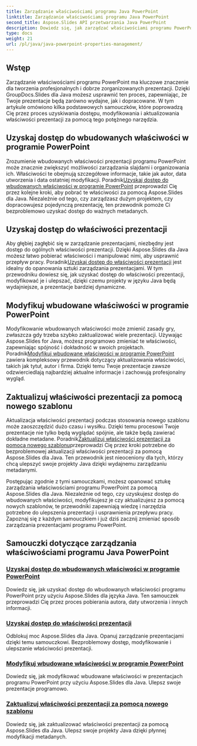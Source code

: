 ```yaml
---
title: Zarządzanie właściwościami programu Java PowerPoint
linktitle: Zarządzanie właściwościami programu Java PowerPoint
second_title: Aspose.Slides API przetwarzania Java PowerPoint
description: Dowiedz się, jak zarządzać właściwościami programu PowerPoint za pomocą Aspose.Slides dla Java. Uzyskuj dostęp, modyfikuj i aktualizuj właściwości bez wysiłku dzięki naszym obszernym samouczkom.
type: docs
weight: 21
url: /pl/java/java-powerpoint-properties-management/
---
```


## Wstęp

Zarządzanie właściwościami programu PowerPoint ma kluczowe znaczenie dla tworzenia profesjonalnych i dobrze zorganizowanych prezentacji. Dzięki GroupDocs.Slides dla Java możesz usprawnić ten proces, zapewniając, że Twoje prezentacje będą zarówno wydajne, jak i dopracowane. W tym artykule omówiono kilka podstawowych samouczków, które poprowadzą Cię przez proces uzyskiwania dostępu, modyfikowania i aktualizowania właściwości prezentacji za pomocą tego potężnego narzędzia.

## Uzyskaj dostęp do wbudowanych właściwości w programie PowerPoint

Zrozumienie wbudowanych właściwości prezentacji programu PowerPoint może znacznie zwiększyć możliwości zarządzania slajdami i organizowania ich. Właściwości te obejmują szczegółowe informacje, takie jak autor, data utworzenia i data ostatniej modyfikacji. Poradnik[Uzyskaj dostęp do wbudowanych właściwości w programie PowerPoint](./access-built-in-properties-powerpoint/) przeprowadzi Cię przez kolejne kroki, aby pobrać te właściwości za pomocą Aspose.Slides dla Java. Niezależnie od tego, czy zarządzasz dużym projektem, czy dopracowujesz pojedynczą prezentację, ten przewodnik pomoże Ci bezproblemowo uzyskać dostęp do ważnych metadanych.

## Uzyskaj dostęp do właściwości prezentacji

 Aby głębiej zagłębić się w zarządzanie prezentacjami, niezbędny jest dostęp do ogólnych właściwości prezentacji. Dzięki Aspose.Slides dla Java możesz łatwo pobierać właściwości i manipulować nimi, aby usprawnić przepływ pracy. Poradnik[Uzyskaj dostęp do właściwości prezentacji](./access-presentation-properties/) jest idealny do opanowania sztuki zarządzania prezentacjami. W tym przewodniku dowiesz się, jak uzyskać dostęp do właściwości prezentacji, modyfikować je i ulepszać, dzięki czemu projekty w języku Java będą wydajniejsze, a prezentacje bardziej dynamiczne.

## Modyfikuj wbudowane właściwości w programie PowerPoint

 Modyfikowanie wbudowanych właściwości może zmienić zasady gry, zwłaszcza gdy trzeba szybko zaktualizować wiele prezentacji. Używając Aspose.Slides for Java, możesz programowo zmieniać te właściwości, zapewniając spójność i dokładność w swoich projektach. Poradnik[Modyfikuj wbudowane właściwości w programie PowerPoint](./modify-built-in-properties-powerpoint/) zawiera kompleksowy przewodnik dotyczący aktualizowania właściwości, takich jak tytuł, autor i firma. Dzięki temu Twoje prezentacje zawsze odzwierciedlają najbardziej aktualne informacje i zachowują profesjonalny wygląd.

## Zaktualizuj właściwości prezentacji za pomocą nowego szablonu

 Aktualizacja właściwości prezentacji podczas stosowania nowego szablonu może zaoszczędzić dużo czasu i wysiłku. Dzięki temu procesowi Twoje prezentacje nie tylko będą wyglądać spójnie, ale także będą zawierać dokładne metadane. Poradnik[Zaktualizuj właściwości prezentacji za pomocą nowego szablonu](./update-presentation-properties-new-template/)przeprowadzi Cię przez kroki potrzebne do bezproblemowej aktualizacji właściwości prezentacji za pomocą Aspose.Slides dla Java. Ten przewodnik jest nieoceniony dla tych, którzy chcą ulepszyć swoje projekty Java dzięki wydajnemu zarządzaniu metadanymi.

Postępując zgodnie z tymi samouczkami, możesz opanować sztukę zarządzania właściwościami programu PowerPoint za pomocą Aspose.Slides dla Java. Niezależnie od tego, czy uzyskujesz dostęp do wbudowanych właściwości, modyfikujesz je czy aktualizujesz za pomocą nowych szablonów, te przewodniki zapewniają wiedzę i narzędzia potrzebne do ulepszenia prezentacji i usprawnienia przepływu pracy. Zapoznaj się z każdym samouczkiem i już dziś zacznij zmieniać sposób zarządzania prezentacjami programu PowerPoint.
## Samouczki dotyczące zarządzania właściwościami programu Java PowerPoint
### [Uzyskaj dostęp do wbudowanych właściwości w programie PowerPoint](./access-built-in-properties-powerpoint/)
Dowiedz się, jak uzyskać dostęp do wbudowanych właściwości programu PowerPoint przy użyciu Aspose.Slides dla języka Java. Ten samouczek przeprowadzi Cię przez proces pobierania autora, daty utworzenia i innych informacji.
### [Uzyskaj dostęp do właściwości prezentacji](./access-presentation-properties/)
Odblokuj moc Aspose.Slides dla Java. Opanuj zarządzanie prezentacjami dzięki temu samouczkowi. Bezproblemowy dostęp, modyfikowanie i ulepszanie właściwości prezentacji.
### [Modyfikuj wbudowane właściwości w programie PowerPoint](./modify-built-in-properties-powerpoint/)
Dowiedz się, jak modyfikować wbudowane właściwości w prezentacjach programu PowerPoint przy użyciu Aspose.Slides dla Java. Ulepsz swoje prezentacje programowo.
### [Zaktualizuj właściwości prezentacji za pomocą nowego szablonu](./update-presentation-properties-new-template/)
Dowiedz się, jak zaktualizować właściwości prezentacji za pomocą Aspose.Slides dla Java. Ulepsz swoje projekty Java dzięki płynnej modyfikacji metadanych.